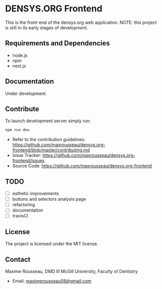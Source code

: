 DENSYS.ORG Frontend
===================

This is the front-end of the densys.org web application. NOTE: this project is
still in its early stages of development.

Requirements and Dependencies
-----------------------------

-   node.js
-   npm
-   next.js

Documentation
-------------
Under development.

Contribute
----------
To launch development server simply run:
```sh
npm run dev
```

-   Refer to the contribution guidelines: <https://github.com/maxrousseau/densys.org-frontend/blob/master/contributing.md> 
-   Issue Tracker: <https://github.com/maxrousseau/densys.org-frontend/issues>
-   Source Code: <https://github.com/maxrousseau/densys.org-frontend>

TODO
----
- [ ] esthetic improvements
- [ ] buttons and selectors analysis page
- [ ] refactoring
- [ ] documentation
- [ ] travisCI

License
-------
The project is licensed under the MIT license.

Contact
-------
Maxime Rousseau, DMD III McGill University, Faculty of Dentistry
- Email: <maximerousseau08@gmail.com>